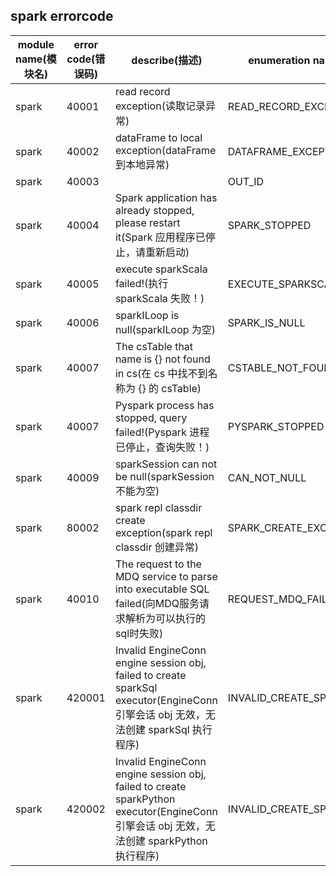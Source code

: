 ## spark  errorcode

| module name(模块名) | error code(错误码)  | describe(描述) |enumeration name(枚举)| Exception Class(类名)|
| -------- | -------- | ----- |-----|-----|
|spark |40001|read record  exception(读取记录异常)|READ_RECORD_EXCEPTION|SparkErrorCodeSummary|
|spark |40002|dataFrame to local exception(dataFrame 到本地异常)|DATAFRAME_EXCEPTION|SparkErrorCodeSummary|
|spark |40003| |OUT_ID|SparkErrorCodeSummary|
|spark |40004|Spark application has already stopped, please restart it(Spark 应用程序已停止，请重新启动)|SPARK_STOPPED|SparkErrorCodeSummary|
|spark |40005|execute sparkScala failed!(执行 sparkScala 失败！)|EXECUTE_SPARKSCALA_FAILED|SparkErrorCodeSummary|
|spark |40006|sparkILoop is null(sparkILoop 为空)|SPARK_IS_NULL|SparkErrorCodeSummary|
|spark |40007|The csTable that name is {} not found in cs(在 cs 中找不到名称为 {} 的 csTable) |CSTABLE_NOT_FOUND|SparkErrorCodeSummary|
|spark |40007|Pyspark process  has stopped, query failed!(Pyspark 进程已停止，查询失败！)|PYSPARK_STOPPED|SparkErrorCodeSummary|
|spark |40009|sparkSession can not be null(sparkSession 不能为空)|CAN_NOT_NULL|SparkErrorCodeSummary|
|spark |80002|spark repl classdir create exception(spark repl classdir 创建异常)|SPARK_CREATE_EXCEPTION|SparkErrorCodeSummary|
|spark |40010|The request to the MDQ service to parse into executable SQL failed(向MDQ服务请求解析为可以执行的sql时失败)|REQUEST_MDQ_FAILED|SparkErrorCodeSummary|
|spark |420001|Invalid EngineConn engine session obj, failed to create sparkSql executor(EngineConn 引擎会话 obj 无效，无法创建 sparkSql 执行程序)|INVALID_CREATE_SPARKSQL|SparkErrorCodeSummary|
|spark |420002|Invalid EngineConn engine session obj, failed to create sparkPython executor(EngineConn 引擎会话 obj 无效，无法创建 sparkPython 执行程序)|INVALID_CREATE_SPARKPYTHON|SparkErrorCodeSummary|


